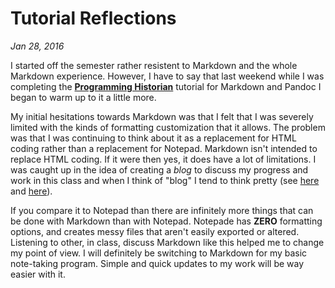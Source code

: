 # Tutorial Reflections
_Jan 28, 2016_

I started off the semester rather resistent to Markdown and the whole Markdown experience. However, I have to say that last weekend while I was completing the [__Programming Historian__](http://programminghistorian.org/lessons/sustainable-authorship-in-plain-text-using-pandoc-and-markdown) tutorial for Markdown and Pandoc I began to warm up to it a little more.

My initial hesitations towards Markdown was that I felt that I was severely limited with the kinds of formatting customization that it allows. The problem was that I was continuing to think about it as a replacement for HTML coding rather than a replacement for Notepad. Markdown isn't intended to replace HTML coding. If it were then yes, it does have a lot of limitations. I was caught up in the idea of creating a _blog_ to discuss my progress and work in this class and when I think of "blog" I tend to think pretty (see [here](http://thingstalk.wordpress.com) and [here](http://rhymeswithfloral.github.io)). 

If you compare it to Notepad than there are infinitely more things that can be done with Markdown than with Notepad. Notepade has __ZERO__ formatting options, and creates messy files that aren't easily exported or altered. Listening to other, in class, discuss Markdown like this helped me to change my point of view. I will definitely be switching to Markdown for my basic note-taking program. Simple and quick updates to my work will be way easier with it.
